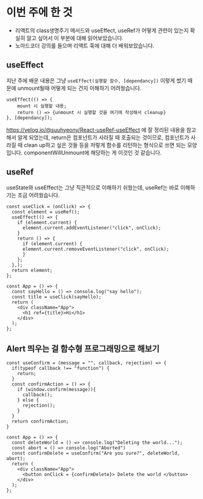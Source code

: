 # 이번 주에 한 것
- 리액트의 class생명주기 메서드와 useEffect, useRef가 어떻게 관련이 있는지 확실히 알고 싶어서 이 부분에 대해 읽어보았습니다.
- 노마드코더 강의를 들으며 리액트 훅에 대해 더 배워보았습니다.

## useEffect
지난 주에 배운 내용은 그냥 `useEffect(실행할 함수, [dependancy])` 이렇게 썼기 때문에 unmount될때 어떻게 되는 건지 이해하기 어려웠습니다. 
```
useEffect(() => {
    mount 시 실행할 내용;
    return () => {unmount 시 실행할 것을 여기에 작성해서 cleanup}
}, [dependancy]);
```
https://velog.io/@suuhyeony/React-useRef-useEffect 에 잘 정리된 내용을 참고해서 알게 되었는데, return은 컴포넌트가 사라질 때 호출되는 것이므로, 
컴포넌트가 사라질 때 clean up하고 싶은 것들 등을 저렇게 함수를 리턴하는 형식으로 쓰면 되는 모양입니다. componentWillUnmount에 해당하는 게 이것인 것 같습니다.

## useRef
useState와 useEffect는 그냥 직관적으로 이해하기 쉬웠는데, useRef는 바로 이해하기는 조금 어려웠습니다. 
```
const useClick = (onClick) => {
  const element = useRef();
  useEffect(() => {
    if (element.current) {
      element.current.addEventListener("click", onClick);
    }
    return () => {
      if (element.current) {
      element.current.removeEventListener("click", onClick);
      }
    };
  },);
  return element;
};

const App = () => {
  const sayHello = () => console.log("say hello");
  const title = useClick(sayHello);
  return (
    <div className="App">
      <h1 ref={title}>Hi</h1>
    </div>
  );
};
```

## Alert 띄우는 걸 함수형 프로그래밍으로 해보기
```
const useConfirm = (message = "", callback, rejection) => {
  if(typeof callback !== "function") {
    return;
  }
  const confirmAction = () => {
    if (window.confirm(message)){
      callback();
    } else {
      rejection();
    }
  }
  return confirmAction;
}

const App = () => {
  const deleteWorld = () => console.log("Deleting the world...");
  const abort = () => console.log("Aborted")
  const confirmDelete = useConfirm("Are you sure?", deleteWorld, abort);
  return (
    <div className="App">
      <button onClick = {confirmDelete}> Delete the world </button>
    </div>
  );
};
```
